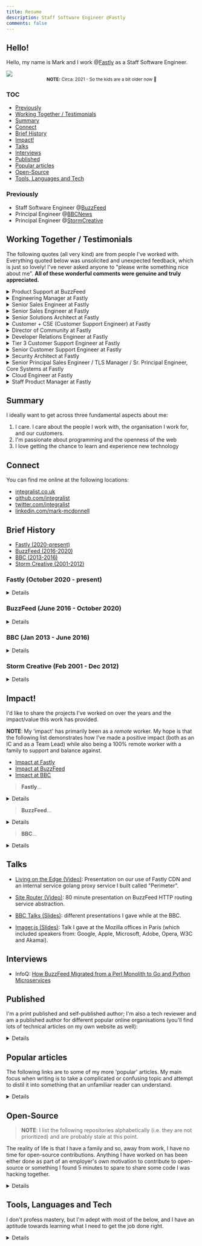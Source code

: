 ```yaml
---
title: Resume
description: Staff Software Engineer @Fastly
comments: false
---
```


## Hello!

Hello, my name is Mark and I work @[Fastly](https://www.fastly.com/) as a Staff Software Engineer.

<img src="../images/profile-2022.jpg" class="profile">
<center><small><b>NOTE:</b> Circa: 2021 - So the kids are a bit older now 🙂</small></center>

### TOC

- [Previously](#previously)
- [Working Together / Testimonials](#working-together--testimonials)
- [Summary](#summary)
- [Connect](#connect)
- [Brief History](#brief-history)
- [Impact!](#impact)
- [Talks](#talks)
- [Interviews](#interviews)
- [Published](#published)
- [Popular articles](#popular-articles)
- [Open-Source](#open-source)
- [Tools, Languages and Tech](#tools-languages-and-tech)

### Previously

- Staff Software Engineer @[BuzzFeed](http://www.buzzfeed.com/)
- Principal Engineer @[BBCNews](http://www.bbcnews.co.uk/news)
- Principal Engineer @[StormCreative](http://www.stormcreative.co.uk/)


## Working Together / Testimonials

The following quotes (all very kind) are from people I've worked with. Everything quoted below was unsolicited and unexpected feedback, which is just so lovely! I've never asked anyone to "please write something nice about me". **All of these wonderful comments were genuine and truly appreciated.**

<details>
 <summary>Product Support at BuzzFeed</summary>

  > "As smart as developers are, they are not always good at explaining things in a way that makes human sense. not you. you are an exception. you are A+"  
  >
  > -- Product Support at BuzzFeed.
  
  I ❤️ this feedback. It came from someone I was mentoring. She was interested in getting a better understanding of how to design and architect software systems, and also how to know what types of questions she should ask when investigating technical incidents.
  
  Her feedback also hints at something bigger which I strive for: to help others to do their best work and to push/promote the good work other engineers do (including those from either a diverse background or minority).
</details>

<details>
 <summary>Engineering Manager at Fastly</summary>

  > "Hi Mark, your name keeps coming up (in a good way 😉) and I wanted to put a face to a name. Folks on the team like working with you. You're responsive and provide good and timely feedback."
  >
  > -- Engineering Manager at Fastly.
  
  I always aim to build meaningful relationships with the people I work with across an organisation. In doing so I hope to ensure that we are able to work as a cohesive unit, and provide great value to our users. But ultimately I like to be helpful (it makes me feel good), so this was a nice bit of unexpected feedback ❤️
</details>

<details>
 <summary>Senior Sales Engineer at Fastly</summary>

  > "Thanks, I'm amazed that you always deliver top notch answers."
  >
  > -- Senior Sales Engineer at Fastly.
  
  Funnily enough I actually _didn't_ have the answer they needed. I wanted to redirect this person to where I thought would be the best place for them to get a solution (so it included as much historical context, and as many signposts, as I could provide). 

A kind smile, a compassionate ear, and a bit of effort goes a long way in life.
</details>

<details>
 <summary>Senior Sales Engineer at Fastly</summary>

  > "Hey Man… you are a true powerhouse in fixing issues and handling customers… i’m truly impressed by you! Thanks and keep it up!"
  >
  > -- Senior Sales Engineer at Fastly.
  
  I work hard to ensure customers get the support they need. This feedback was the result of another example of my work ethic.
</details>

<details>
 <summary>Senior Solutions Architect at Fastly</summary>

  > Hey Mark, thanks again for releasing the 4.0.0 version, last week! The customer already provided positive feedback. It's a pleasure to work in such a smooth way! 🙇
  >
  > -- Senior Solutions Architect at Fastly.
  
  In this case my colleague was unfamiliar with writing Go and he was trying to contribute to a couple of different code bases that I was the core maintainer of, and for which I was helping guide him through and supporting/educating him on the various technical aspects of. It was a small change but one I really appreciated him taking the time to dig in and help implement.
</details>

<details>
 <summary>Customer + CSE (Customer Support Engineer) at Fastly</summary>

  > Thank you for your output and all the information you've provided. We really appreciate it. We have applied your latest release on all our production environments and it's looking great and there are no unexpected diffs in our Terraform plans anymore. Again, thank you for your time and your help to understand and resolve this issue as your insights were really helpful.
  >
  > -- Customer
  >
  > Hey Mark, just wanted to say thanks a lot for helping out with the Terraform issue, really appreciated! 🙂
  >
  > -- CSE (Customer Support Engineer) at Fastly
  
  We had a strange bug materialize in the Fastly Terraform provider that was causing some issues for customers. I investigated on behalf of CSE as I'm the core SME (Subject Matter Expert) for Terraform and I not only resolved the specific issue but managed to identify a couple of other unnoticed bugs elsewhere in the system which I worked cross-team to help get resolved.
  
  It was important to me that this customer (like all our customers) got their issues resolved as quickly as possible, with frequent updates to keep them in the loop and extra detailed explanations so they were better informed. It was a tough set of bugs to identify but I was pleased for the customer when they confirmed their services were all good again.
</details>

<details>
 <summary>Director of Community at Fastly</summary>

  > I want to call out this great thread in the fastly dev forum and give a huge bravo to @integralist for being there, being responsive, and guiding the customer to the solution. Overall the thread is `:chefkiss:` because... 
  >
  > * It makes for a great image optimization use case/support-driven tutorial.
  > * Is a display of how engaged our dev rel team is with the Community.
  > * Is a display of how smart and kind our users are.
  > * Uses the Fastly platform tools (like https://fiddle.fastly.dev/) to show our work!
  >
  > -- Director of Community at Fastly
  
  This was a really nice (and unexpected) compliment. I like to go the extra mile to ensure customers feel seen/heard and that they're supported (even if it means I can't give them an immediate answer and need to refer to another team's expertise first).
</details>

<details>
 <summary>Developer Relations Engineer at Fastly</summary>

  > I just wanted to say that the care and attention you're putting into this work is making me enjoy my work, and I appreciate you. 
  >
  > -- Developer Relations Engineer at Fastly
  
  I was touched by this feedback as I had been battling a particularly difficult project and this came at a time where I was emotionally and mentally exhausted. Just the pickup I needed 💖
</details>

<details>
 <summary>Tier 3 Customer Support Engineer at Fastly</summary>

  > I want to thank @integralist for always answering any questions I (or others) have with so much detail and attention. Your answers usually long and full of thought and for that I am extremely grateful!
  >
  > -- Tier 3 Customer Support Engineer at Fastly
  
  This was posted in a Fastly #gratitude Slack channel and got lots of nice emoji reactions to go with it 💖
</details>

<details>
 <summary>Senior Customer Support Engineer at Fastly</summary>

  > Thank you so much Mark for going above and beyond. I appreciate the details you provided.
  >
  > <...later the next day...>
  >
  > Wow, this is amazing work Mark! Thank you so much for this thorough analysis.
  >
  > -- Senior Customer Support Engineer at Fastly
  
  A customer had reported an issue that we initially were not able to replicate. But after some thorough debugging (through _multiple_ internal systems) I was able to identify, explain, and document the source of the problem, then provide a resolution for the customer.
</details>

<details>
 <summary>Security Architect at Fastly</summary>

  > Man, it’s nice working with you
  >
  > -- Security Architect at Fastly
  
  This certainly came out of nowhere 🙂. He needed a bunch of information related to some security work I was doing (I was [implementing SSO Single Sign-On using an OAuth PKCE flow for Fastly's CLI tool](https://github.com/fastly/cli/pull/1010)) so I gave it to him whilst also pointing out some oddities about the platform that I felt should be addressed.
</details>

<details>
 <summary>Senior Principal Sales Engineer / TLS Manager / Sr. Principal Engineer, Core Systems at Fastly</summary>

  > I wanted to share feedback from `<NAME>` of `<LARGE_CUSTOMER_IM_NOT_ALLOWED_TO_NAME>` to give you positive feedback on our Terraform provider vs `<COMPETITOR>`'s: 
  > 
  > "team were quite shocked at the difference between `<COMPETITOR>`'s Terraform approach and Fastly....Fastly was a lot simpler, and just as powerful. Express my gratitude to the team for making the Terraform provider so awesome!"
  >
  > -- Senior Principal Sales Engineer at Fastly.
  > 
  > It’s all @Integralist 😅
  > 
  > -- TLS Manager at Fastly
  > 
  > THIS 🔼
  > 
  > -- Sr. Principal Engineer, Core Systems
  >
  > Piling on here with `<ANOTHER_LARGE_CUSTOMER>` giving kudos to the TF provider. 🙂
  >
  > -- Cloud Engineering Manager
  
  I'm very grateful for this feedback, both from the customer and from my colleagues as I had been working really hard on improving the Terraform provider and up until that point hadn't felt that any one had noticed or cared, and so this helped boost my confidence in what I had been doing. 💛
</details>

<details>
 <summary>Cloud Engineer at Fastly</summary>

  > This level of investigation deserves a medal @integralist. Thank you so much for your time and deduction!
  >
  > -- Cloud Engineer at Fastly.
  
  A question was raised, which wasn't relevant to the channel it was brought up in but I didn't want this person to go away without the appropriate support. So as well as redirecting them to the correct channel and explaining why I was redirecting them, I then proceeded to explain the steps/processes I follow when trying to figure out the thing they were asking about. This led to a long thread of details and links to code and documentation. As much as I could provide as a helpful send off.
</details>

<details>
 <summary>Staff Product Manager at Fastly</summary>

  > Your code review is itself a work of art! Is there a hall of fame for code reviews.
  >
  > -- Staff Product Manager at Fastly.
  
  I take a lot of care in my PR reviews 😊.
</details>

## Summary

I ideally want to get across three fundamental aspects about me:

1. I care. I care about the people I work with, the organisation I work for, and our customers.
2. I'm passionate about programming and the openness of the web
3. I love getting the chance to learn and experience new technology

## Connect

You can find me online at the following locations:

- [integralist.co.uk](http://www.integralist.co.uk/)
- [github.com/integralist](https://github.com/integralist)
- [twitter.com/integralist](http://www.twitter.com/integralist)
- [linkedin.com/mark-mcdonnell](https://www.linkedin.com/in/mark-mcdonnell-08800565)

## Brief History

- [Fastly (2020-present)](#fastly-october-2020---present)
- [BuzzFeed (2016-2020)](#buzzfeed-june-2016---october-2020)
- [BBC (2013-2016)](#bbc-jan-2013---june-2016)
- [Storm Creative (2001-2012)](#storm-creative-feb-2001---dec-2012)

### Fastly (October 2020 - present)

<details>
 <summary>Details</summary>
 I was a former customer of Fastly, and had become well known for publishing probably the longest known article on the subject of Varnish, VCL and Fastly's implementation.

 I joined Fastly to work within its new (at the time) Developer Relations team helping to manage, support and be the core developer for their suite of API clients (inc. orchestration tools such as Terraform and Fastly's own [Terraform provider](https://github.com/fastly/terraform-provider-fastly), and the [Fastly CLI](https://github.com/fastly/cli)).

 While working within the Developer Relations team I had the opportunity to work on critical Rust projects such as https://fiddle.fastly.dev and to work cross-team to develop a new authentication model for customer services.

 In 2023 it became apparent that the tools I was responsible for maintaining were becoming even more important for our customers and so I was able to move from DevRel into my own dedicated team (Customer Developer Tools) to continue to support them without having to also support the various DevRel related projects and services.
</details>


### BuzzFeed (June 2016 - October 2020)

<details>
 <summary>Details</summary>
  I joined as a Senior Software Engineer as part of a new 'core' UK dev team. We were responsible for decommissioning a 10yr+ legacy Perl monolithic application stack over to individual Python and Go services.
  
  I was working primarily within BuzzFeed's OO-INFRA group, which sits somewhere in-between traditional infrastructure/operation teams and engineering teams building user facing products. Our motivations were to make the lives of our fellow engineers easier by building tools, services and abstractions that enabled them to work more quickly and efficiently.
  
  January 2018 BuzzFeed promoted me to Staff Software Engineer, after helping to design/architect, develop and maintain some of BuzzFeed's key infrastructure and software (CDN, caching strategies, routing behaviours, and security/authentication related concerns).
  
  January 2019 I moved over to the Core Infrastructure team (which consists of separate sub teams). I was part of the 'Infra Edge' team, and we were responsible for strengthening and securing our edge infrastructure and applications. The 'edge' is the surface area of our infrastructure that is in direct contact with the public internet. It includes DNS and the various services that accept ingress traffic from the Big Bad Internet. It is essential to our business that our Edge be a resilient and security-focused layer of our infrastructure.
  
  Each year I participated in different working groups and mentoring programs, and became part of the 'on-call' rota, and handled interactions with the Hackerone program.
  
  > **NOTE**: I'm a remote worker and my team resides primarily in New York, so good communication, focus and work ethic was essential.
</details>

### BBC (Jan 2013 - June 2016)

<details>
 <summary>Details</summary>

  I joined [BBC News](http://www.bbc.co.uk/news) as a client-side/mobile specialist within their Core News team. Within the year I had moved into a senior engineering role. The (then) Technical Lead for the BBC News Frameworks team requested I join them in order to help the organisation transition from its current platform over to one built upon the AWS platform.
  
  I started in the Frameworks team building and designing back-end architecture for different microservices hosted upon the AWS platform, and we developed these services primarily using JRuby. In October 2014, I was offered the role of Technical Lead.
  
  Near the end of 2015 I decided to change roles to Principal Software Engineer, as my previous role involved more meetings and handling line manager duties, whereas I wanted to focus my time more on helping my team solve technical problems.
</details>

### Storm Creative (Feb 2001 - Dec 2012)

<details>
 <summary>Details</summary>

  I started working at the agency [Storm Creative](http://www.stormcreative.co.uk/) straight out of college. I was always focused on learning and improving my skill set - both technical and communication skills - the latter helped me communicate better with both clients and other stakeholders/colleagues.
  
  I progressed upwards through the organisation, moving from initially being a client-side web developer (this included doing animations utilising ActionScript 3.0) to becoming a server-side developer (ASP.NET, PHP and Ruby), then onto becoming a Technical Lead across all projects and finally becoming the Digital Media Manager responsible for my own team of four engineers and overseeing all aspects of our projects.
</details>

## Impact!

I'd like to share the projects I've worked on over the years and the impact/value this work has provided.

**NOTE**: My 'impact' has primarily been as a _remote_ worker. My hope is that the following list demonstrates how I've made a positive impact (both as an IC and as a Team Lead) while also being a 100% remote worker with a family to support and balance against.

- [Impact at Fastly](#impact-fastly)
- [Impact at BuzzFeed](#impact-buzzfeed)
- [Impact at BBC](#impact-bbc)

<div id="impact-fastly"></div>

> **Fastly**...

<details>
 <summary>Details</summary>

  ### 2024

  - **What**: I created a public tool for validating Fastly's Compute cache semantics ([code](https://gist.github.com/Integralist/87118a8f79d47aaf640c21149bf9d687)).  
    **Why**: Customers were having trouble understanding how HTTP cache semantics worked with the Fastly Compute platform (which at the time of writing doesn't have a HTTP cache API like Fastly's VCL product offering).  
    **Impact**: Customers are able to validate and understand how caching works with Compute. They can define a set of HTTP calls and see how they are cached, and can assert against the cacheability of the calls.  

  - **What**: I implemented a complete CI/CD pipeline using GitHub Actions, along with dynamic service creation for multiple environments using Terraform Cloud.  
    **Why**: We wanted to move towards Iac (Infrastructure as Code) and automated releases.  
    **Impact**: We're able to easily spin up environment specific instances of our service(s) and all the benefits of [Continuous Deployment](https://en.wikipedia.org/wiki/Continuous_deployment).  

  - **What**: I moved into a new team working exclusively on [Domainr](https://domainr.com/).  
    **Why**: It was felt my skill set would be ideal to help not only take over the project as the lead developer but to begin the planning, architecture and development on new features and products based around Domainr and its subject area.  
    **Impact**: Too early to say. But one month in and I'm very excited about the future.  

  - **What**: Implemented a solution to enable public repo forks to have access to GitHub Actions secrets.  
    **Why**: Fork PRs do not have access to GitHub Action secrets which makes validating the correctness of community contributed code much harder.  
    **Impact**: An authorised user (i.e. a contributor with WRITE access to the repo) can now comment `/ok-to-test sha=<SHA>` and this will trigger the CI to run with the correct secret(s) access.  

  - **What**: Built an interactive CLI prompt to generate OpenAPI schemas.  
    **Why**: Two reasons: the first was that developers were unfamiliar with OpenAPI and unsure how to write the schemas (the learning curve wasn't steep but substantial for busy devs), and second: we use our schemas for auto-generating API clients and so it was easy for developers to design schemas that would break the code-generation process or produce invalid client code.  
    **Impact**: Consistency in our OpenAPI schema design, which helped to improve the generated client code interface (so a much better developer experience) as well as reduced errors in the API clients overall.  

  ### 2023

  - **What**: Implemented production ready Single-Sign On (SSO) implementation in [Fastly CLI](https://github.com/fastly/cli) using [PKCE](https://pragmaticwebsecurity.com/articles/oauthoidc/from-implicit-to-pkce.html) (Proof Key for Code Exchange) OAuth flow (this was a follow-up to an earlier POC which was completely rewritten along with a project wide refactor to better support the integration).  
    **Why**: Part of a larger initiative to upgrade our authentication and authorization model, so that we can offer more features to customers.  
    **Impact**: Customers will get more flexible and advanced sign-in features.  

  - **What**: Implemented Wasm binary metadata annotations (i.e. data collection).  
    **Why**: Fastly and their customers have a mutual goal of attaining better visibility into what services have been deployed in production.     
    **Impact**: Customers gain insights to dimensionality such as by industry vertical and by scale (e.g. what Rust packages are Compute customers in the commerce industry with over 10k requests/sec using?). They also benefit from improved security vulnerability detection (e.g. Fastly is able to recommend package version upgrades).  
  
  - **What**: Asked to lead the internal 'API Versioning' Working Guild.  
    **Why**: Lack of direction meant we weren't making as much progress as the organisation would like.   
    **Impact**: I researched, documented and presented a slide deck that architected a complete (green field) solution for an automated API versioning system that used satellite systems to run a scheduled release cycle with a pull model to acquire individual API application metadata, which inturn would publish a new external consumer API interface version at the appropriate time (yeah, that was a mouthful I know 😄).  
  
  - **What**: Moved into a new "Customer Developer Tools" team, responsible for managing, developing and maintaining/supporting the various tools Fastly customers use to interact with our platform.  
    **Why**: My responsibilities were growing beyond the boundaries of the Developer Relations team.  
    **Impact**: I was able to focus more of my time and energy on supporting these critical customer developer tools.  
  
  - **What**: Invited to join internal API Working Guild.  
    **Why**: I'm the core maintainer for Fastly's Terraform provider(s), CLI and multiple API clients, so my insight and expertise in those areas were important for ensuring the quality of our new API design.   
    **Impact**: I've been able to help guide the design of the API to account for specialised consumer cases that otherwise would have been neglected.  
  
  - **What**: Rewrote Fastly's (very complex) Terraform provider from scratch (https://github.com/Integralist/terraform-provider-fastly-framework).  
    **Why**: New HashiCorp framework was incompatible with their previous SDK and so it was important we started migrating before HashiCorp published a deprecation notice.  
    **Impact**: Customers will benefit from a more modern provider implementation and a whole bunch of long standing bugs resolved.  
  
  ### 2022
  
  - **What**: Implemented a proof-of-concept [PKCE](https://pragmaticwebsecurity.com/articles/oauthoidc/from-implicit-to-pkce.html) (Proof Key for Code Exchange) OAuth flow for the [Fastly CLI](https://github.com/fastly/cli) ([example gist](https://gist.github.com/Integralist/76f8be7cd5bb6e75587d58146daf0ab5)).  
    **Why**: Part of a larger initiative to upgrade our authentication and authorization model, so that we can offer more features to customers.  
    **Impact**: Customers will get more flexible and advanced sign-in features.  
  
  - **What**: Implemented a new code-generated Go API client with the help of [openapi-generator.tech](https://openapi-generator.tech).  
    **Why**: Part of a larger initiative to use the OpenAPI specification to code-generate language API clients.  
    **Impact**: We have a lot of customers interested in Go who are now able to interact with our platform.  
  
  - **What**: I was the SME (Subject Matter Expert) on a cross-team collaboration for supporting custom headers in healthchecks for Terraform.  
    **Why**: An important customer required this feature as part of a large-scale event.  
    **Impact**: We completed the project ahead of schedule and the event was a success.  
  
  - **What**: Implemented a solution to reduce API calls in the Fastly Terraform provider ([PR](https://github.com/fastly/terraform-provider-fastly/pull/593)).  
    **Why**: The provider was making unnecessary API calls that was causing network and performance problems, and was affecting our platform reliability.  
    **Impact**: I reduced the time for a 'plan' (and the time it takes to run the integration tests) by ~70%! This improves the quality of life for our customers, while also helping to protect the Fastly API, and benefits the developers working on the provider.  
  
  - **What**: Implemented a new code-generated Rust API client with the help of [openapi-generator.tech](https://openapi-generator.tech).  
    **Why**: Part of a larger initiative to use the OpenAPI specification to code-generate language API clients.  
    **Impact**: We have a lot of customers interested in Rust who are now able to interact with our platform.  
  
  - **What**: Implemented retry behaviour for critical section of [customer facing platform software](https://fiddle.fastlydemo.net).  
    **Why**: A hard to reproduce, and intermittent, network failure was causing services to restart at the infrastructure layer, which was a slow and costly process.  
    **Impact**: Developers wouldn't waste cycles having to manually re-start flaky/failing CI jobs, and a large reduction in service remediation latency.  
  
  - **What**: Designed a [PKCE](https://pragmaticwebsecurity.com/articles/oauthoidc/from-implicit-to-pkce.html) (Proof Key for Code Exchange) OAuth flow for existing authentication systems.  
    **Why**: We wanted all our public clients to be able to support OAuth.  
    **Impact**: We increase the security and flexibility of our authentication systems.  
  
  - **What**: Designed and developed a CLI based strategy (in [go](https://go.dev/)) for integrating an OAuth user flow. This included co-authoring the relevant Rust work (in a separate internal auth service) to support different Fastly clients (i.e. a client might be one of Fastly's existing web properties like [developer.fastly.com](https://developer.fastly.com) or the [Fastly CLI](https://github.com/fastly/cli)).  
    **Why**: Users of the Fastly CLI could not configure more than one token. This would mean the token typically, for convenience, would be a long-lived token (e.g. no expiry). This was a tedious flow for users as they needed to manually interact with different areas of the Fastly UI before then having to go back to the CLI to apply a token.  
    **Impact**: Users have a slick and easy authentication flow that is more secure and provides better best practices (i.e. using short-lived tokens that regenerate frequently).  
  
  - **What**: Developed features and bug fixes for, as well as managed and coordinated, [a major v1.0.0 release of the Fastly Terraform provider](https://github.com/fastly/terraform-provider-fastly/releases/tag/v1.0.0).  
    **Why**: The provider had been at 0.x for the past couple years and more generally was not in a great state.  
    **Impact**: A greatly simplified user experience (UX) via a more consistent interface, the fixing of multitude bugs, and resolving a potential issue that otherwise could trigger data loss, resulted in a much improved product for Fastly customers.  
  
  > "This is a HUGE milestone for the provider, it's come a long way since we adopted it and we've always been building up to being able to cut this v1 release.
  >
  > Congrats to @integralist for his hard work, dedication, and commitment to navigate us through this project."
  >
  > -- **Principal Engineer @Fastly**
  
  ### 2021
  
  - **What**: Migrated from Travis CI to GitHub Actions, which included general refactoring of scripts, implementing reusable jobs and figuring out how to efficiently persist data between jobs (I also added lots of internal documentation).  
    **Why**: To reduce complexity in our CI/CD pipelines.  
    **Impact**: Our CI is much easier to understand, maintain and contribute to for internal staff (I also [wrote about GitHub Actions](/posts/github-actions/) as a side-effect).  
  
  - **What**: Published a [best practices guide](https://developer.fastly.com/learning/integrations/orchestration/terraform/) for writing Terraform using the Fastly Terraform provider.  
    **Why**: We noticed an increase in customer support queries related to Terraform and it being a complex topic to understand.  
    **Impact**: Customers reported an appreciation for the official guidance as it helped to elucidate an otherwise confusing combination of tools and concepts.  
  
  - **What**: Acted as an ambassador for Fastly support on Stack Overflow ([Fastly Stack Overflow profile](https://stackoverflow.com/users/14849316/integralist)).  
    **Why**: To help the community of Fastly users.  
    **Impact**: We unblocked customers and enabled them to become productive, as well as generally feeling supported.  
  
  - **What**: I designed, wrote and coordinated the release of a Terraform training module that also focuses on integration with Fastly.  
    **Why**: We had noticed an ever growing increase in interest with Terraform.  
    **Impact**: Our customers can feel confident and supported when thinking of managing their services using Terraform.  
  
  - **What**: Wrote a custom golang program to parse a bunch of OpenAPI schemas and to auto-generate a golang based API client.  
    **Why**: To identify potential problems with our OpenAPI schemas and whether we can offer custom generated API clients to our customers.  
    **Impact**: We have a viable solution that will ensure our API endpoints and API clients stay in-sync with minimal effort/cost.  
  
  - **What**: Defined a new retro process.  
    **Why**: There was none defined.  
    **Impact**: We now have effective and valuable retros 🎉.  
  
  ### 2020
  
  - **What**: Reaching out to our customers (and _potential_ customers).  
    **Why**: To help answer complex questions related to the fastly platform.  
    **Impact**: The fastly organisation is more approachable and better understood from a technical perspective.  
  
  - **What**: Coordinated wide net of user feedback (both internally and externally).  
    **Why**: To help drive decisions around which API client libraries we should maintain (or which new languages to support).  
    **Impact**: We have a clearer understanding of where we should focus our resources.  
</details>

<p></p>
<div id="impact-buzzfeed"></div>

> **BuzzFeed**...

<details>
 <summary>Details</summary>

  ### 2020

  - **What**: worked across different teams promoting certain patterns to help reduce our logs (e.g. sampling 2xx's & single-log context middleware for http servers).  
    **Why**: we had started to exceed our cost agreements with our metric/log aggregation provider.  
    **Impact**: managed to reach our log production goal, while having the opportunity to work and share ideas with lots of different teams across the org.  
  
  - **What**: I was the sole engineer designing, communicating (via RFC process) and building a global rate limiting feature ([read my post about it](/posts/rate-limiting-at-the-cdn-edge/)) that integrated at different layers of our infrastructure (CDN, Routing + a new 'rate control' service).  
    **Why**: teams across the organization were struggling to handle rate limiting within their services and Core Infrastructure (the team I work in) found through user feedback that this would be a valuable task to take on.  
    **Impact**: I was able to release [a feature](/posts/rate-limiting-at-the-cdn-edge/) that provided our organization with DoS level protection at 'the edge' (e.g. reduced load on our internal infrastructure) while decoupling rate limiting logic from our critical path, along with granular client identification context to be more useful than a simple IP deny list.  
  
  - **What**: spent three weeks tackling problem of metric production across ~600 microservices.  
    **Why**: we had run over our allotted threshold
    **Impact**: we saved the company ~$40k! We also educated ourselves greatly on how our provider determines 'custom metrics' and how to better use distribution metrics over standard histograms.  
  
  - **What**: wrote Python script that parsed any metrics produced by our ~600 microservices and cross-referenced them against our ~1000 dashboards and ~1000 monitors to identify which metrics were actually used.  
    **Why**: in the face of the Covid-19 pandemic we needed to reduce our metric costs.  
    **Impact**: teams were able to run the script to efficiently identify unused metrics, and it provided direct links to the relevant monitors and dashboards (and even the specific graphs within those dashboards).  
  
  - **What**: Implemented 'graceful shutdown' within shared libraries for HTTP servers written in Go/Python.  
    **Why**: EC2 updates (for servers we manage under ECS) were causing containerized services to fail.  
    **Impact**: The use of graceful shutdowns meant in-flight requests had time to complete once receiving a SIGTERM to the service by EC2.  
  
  ### 2019
  
  - **What**: Created an RFC for an updated Disaster Recovery plan.  
    **Why**: Our 'Plan Z' (static rendering) approach wasn't clear to some teams/influencers.  
    **Impact**: Summarized our current disaster recovery approach (i.e. in most cases relying on serve-stale) and highlighted the ways we were building confidence in our Plan Z approach by smoke testing the behaviours on a regular basis. As well as documenting possible active:active CDN approaches where an alternative provider supports a programmatic edge comparable to Fastly.  
  
  - **What**: Refactored and rewrote our static rendering 'disaster recovery' edge logic/process.  
    **Why**: Modifications to our VCL for serving custom error pages from the edge had broken legacy DR logic that would attempt to pull error pages from AWS S3.  
    **Impact**: Improved maintainability, understanding, effectiveness, resilience.  
  
  - **What**: Consolidated different debug headers and query parameters.  
    **Why**: As the list of services along a request path increased (we introduced different proxies) the number of debug entry points increased.  
    **Impact**: Reduced ~4 different debug entry points to 1, allowing engineers to more efficiently access the information they needed.  
  
  - **What**: Implemented new endpoint that directs traffic to a custom instance of [httpbin](https://httpbin.org/).  
    **Why**: To enable engineers to test specific scenarios and behaviours of different aspects of our system.  
    **Impact**: Teams are able to debug how different proxies will affect the request flow, and can now test different areas of our CDN logic (such as verifying if we're serving stale when expected).  
  
  - **What**: Defined service contracts ([example](https://gist.github.com/524be67b0b33e8087dd67a5a6af9b3c5)).  
    **Why**: Complex services (such as in technical areas teams were unfamiliar with) could behave like black boxes.  
    **Impact**: Provided service consumers with a clear definition of expectations, enabling teams to better understand what a service would do for them.  
  
  - **What**: Wrote [a guide to HTTP caching](/posts/http-caching/).  
    **Why**: As engineers we have a responsibility to understand the platform we write software for.  
    **Impact**: Shared understanding of how to properly use HTTP caching directives.  
  
  - **What**: Extended OpsBot Slackbot application with `/oncall` command and generate reports that are dynamically added to incident document in Google Drive.  
    **Why**: Seemed like a useful feature to add as part of HackWeek.  
    **Impact**: People 'on-call' can now track what they work on and generate a report which becomes a permanent record.  
  
  - **What**: Built (go based) CDN smoke test verification service.  
    **Why**: Migration of behaviours from CDN to new Perimeter service was proving complicated.  
    **Impact**: Able to verify existing behaviours, and deploy more confidently when the smoke tests continue to pass.  
  
  - **What**: Documented specific definitions for [SLI, SLO, SLA](https://gist.github.com/b9aa8e225ade0f78fcb57e1852627785).  
    **Why**: To help people understand what these terms mean and why they are useful.  
    **Impact**: Engaged more teams in defining SLA's for their services along with their own internal SLI/SLO's.  
  
  - **What**: Planned and designed project to migrate VCL logic from CDN layer to a new 'perimeter' service.  
    **Why**: Reduce the amount of custom routing and behavioural logic within our CDN (which is a 'black box' for most engineers).  
    **Impact**: Enabled BuzzFeed's ability to failover to a different CDN provider, thus avoiding vendor lock-in and improving our CDN resilience.  
  
  - **What**: Implemented CLI command for authenticated purging of URLs in Python.  
    **Why**: To enable BuzzFeed staff (inc. tech support) to purge a given URL.  
    **Impact**: Reduced the number of 'blessed' users given direct access to our CDN control panel, thus reducing the scope of potential user mistakes for a critical piece of our infrastructure.  
  
  - **What**: Locked down purging of individual CDN URLs to authentication by API key.  
    **Why**: Avoid bad actors engineering a distributed attack of our cache nodes.  
    **Impact**: Increased platform resilience to cache dropping exploits.  
  
  - **What**: Moved to 'Core Infra' (specifically the Infra Edge) team.  
    **Why**: To increase the security and resilience of our Edge.  
    **Impact**: Excitement from everyone in Core Infra to have me onboard. Seems my reputation preceded me ❤️
  
  ### 2018
  
  - **What**: I replaced BuzzFeed's use of NGINX+ (an expensive commercial product used as part of a critical piece of BuzzFeed's infrastructure) with the open-source version.  
    **Why**: This was a [hack week project](../../pdfs/hackweek_2018_nginx.pdf). It took one day to develop the changes, one day to test and verify behaviours in a staging environment, followed by a quick rollout to production.  
    **Impact**: This saved the organization $60,000 a year in licensing fees.  
  
  - **What**: Designed and co-implemented new authentication system built in Python on top of AWS Cognito.  
    **Why**: We needed to decommission a legacy authentication system coupled to a 10yr+ monolithic Perl application.  
    **Impact**: Enabled more services to offer authentication, thus allowing more community driven features across our products.  
  
  - **What**: Built a Python package that wraps scrypt.  
    **Why**: Provide a consistent interface when requiring a hashing function.  
    **Impact**: Engineers unfamiliar with security protocols (e.g. hashing mechanisms or the difference between that and encryption) could use hashing without having to understand the implementation.  
  
  - **What**: Helped promote the benefits of Kim Scott's 'Radical Candor', Marshall Rosenberg's 'Nonviolent Communication' and Fred Kofman's 'Authentic Communication' to different teams across BuzzFeed.  
    **Why**: Effective, clear and compassionate communication benefits everyone.  
    **Impact**: Teams were becoming more productive with the increased confidence to give the most appropriate and direct feedback necessary to catch both interpersonal issues and address team concerns.  
  
  - **What**: Introduced Wednesday lunch videos/presentations.  
    **Why**: To motivate and inspire our development teams.  
    **Impact**: People had fun listening to interesting topics (not all tech related), and having a source of conversation and discussion beyond the lunch hour and in some cases helped to inspire changes that fed back into the company.  
  
  - **What**: Designed and implemented a Python Tornado web handler decorator responsible for acquiring/caching/revalidating an asymmetrical public key.  
    **Why**: To protect services from unauthenticated access (the public key used to sign JWTs provided by an authentication proxy we had built in Go).  
    **Impact**: Helped engineers to integrate with our custom built authentication service and provide a consistent experience across the platform.  
  
  - **What**: Co-designed and co-implemented a Go based reverse proxy acting as an authentication layer infront of BuzzFeed services.  
    **Why**: Part of a plan to decommission our legacy authentication system.  
    **Impact**: The use of JWTs helped to develop a stateless system for providing authenticated access to services, thus making the system easier to reason about, and enabled teams to decouple themselves from our legacy Perl stack.  
  
  ### 2017
  
  - **What**: Implemented README validator in Python.  
    **Why**: As part of BuzzFeed's "Better Docs" initiative (of which I was a core member of its Working Group).  
    **Impact**: This helped BuzzFeed to track the success of its new "Doc Day" event, which supports staff across the org in reviewing and improving software documentation.  
  
  - **What**: Led the effort to document, improve, and educate others on the state of BuzzFeed's monitoring.  
    **Why**: Our monitoring system was noisy, which made going on-call a much more stressful proposition.  
    **Impact**: I also wrote a [community blog post](/posts/monitoring-best-practices/) sharing and explaining a lot of what we did, along with sharing [a template Runbook](https://docs.google.com/document/d/1eaT9KMam5zq7lT-5OVz9T91RJQUx-qx2q6WnKSvxC_U/edit?usp=sharing) for operational safety.  
  
  - **What**: Core member of the BuzzFeed “Better-Docs” Working Group.  
    **Why**: We aim to improve documentation and its discoverability for BuzzFeed Tech.  
    **Impact**: We standardized the doc formats, the creation and maintenance of doc tooling, and continued to educate ourselves and the BF Tech community about the importance of good documentation.  
  
  - **What**: Tech Lead for the Site Infra 'Resilience' team.  
    **Why**: Necessary to help improve the stablity and resilience of BuzzFeed's existing services while helping to educate development teams on the best practices.  
    **Impact**: We designed a disaster recovery strategy specific for BuzzFeed's needs (called 'Plan Z') which helped document failure scenarios and failovers for our service providers (alongside that primary task we helped improve the resilience for BuzzFeed services).  
  
  - **What**: Built an operations Slackbot in Go.  
    **Why**: I developed this as part of BuzzFeed's 'Hack Week'.  
    **Impact**: Enabled all BuzzFeed staff (whether technical or not) to spin up either a public or private incident channel in Slack, while allowing interested parties to be auto-invited based upon an emoji reaction implementation. The tool also allowed people to search for operational runbooks stored within our organizations Google Drive.  
  
  - **What**: Designed and implemented a round-robin, multi-cloud provider nginx solution for serving static assets.  
    **Why**: To help provide greater resilience when serving client-side static assets such as images or scripts.  
    **Impact**: The tooling we built around this implementation helped to make the process of deploying and serving static assets efficiently much easier.  
  
  - **What**: Technical Lead and architect for a dynamic video player service.  
    **Why**: To enable asynchronous editor workflows.  
    **Impact**: Enabled flexible video selection for end users, while helping to promote BuzzFeed's own brand of video content away from YouTube (which would otherwise require us to lose potential profit).  
  
  - **What**: Designed and implemented [a Go CLI tool for deploying Fastly VCL changes](https://github.com/integralist/go-fastly-cli).  
    **Why**: The existing process for deploying Fastly VCL was manual and time consuming, and prone to mistakes.  
    **Impact**: Helped unblock engineers who needed a more efficient way to rollout changes, while allowing them to diff and validate changes locally without having to sign-in to Fastly's otherwise confusing UI.  
  
  - **What**: Refactored existing HTTP Cache Client Python package.  
    **Why**: Original design was a facade around a multi-tiered cache abstraction over a Python HTTP client. This proved to be too limiting for engineers.  
    **Impact**: Utilized an Adapter pattern internally to provide a unified interface, thus making it easier to provide custom HTTP clients instead of locking the caller down to a single client type.  
  
  - **What**: Implemented GitHub hook mechanism for detecting API changes and generating updated documentation.  
    **Why**: Documentation would often go stale because engineers would make changes but not re-run the rendering tools to generate new docs.  
    **Impact**: Enabled engineers to make changes without having to think about generating new documentation or having to know how to use the tools for generating documentation.  
  
  - **What**: Refactored legacy VCL code and spent time building necessary abstractions.  
    **Why**: Original code was difficult to understand and meant a blessed set of engineers understood how it all worked.  
    **Impact**: Opened up the CDN to more engineers and helped to provide abstractions (such as for logging) to make working with VCL easier for those new to the language.  
  
  ### 2016
  
  - **What**: Migrated Fastly’s version of varnish/vcl 2.x to standard 4.1.  
    **Why**: Support switching to an alternative backup CDN.  
    **Impact**: Strengthened our relationship with Site Reliability, while also building confidence in a failover CDN.  
  
  - **What**: Designed and implemented generic GitHub Pull Request template file.  
    **Why**: Consistency and standardization of how to structure pull requests. We based the final format was on an [old blog post](/posts/github-pull-request-formatting/) I wrote (back before GitHub offered their template feature).  
    **Impact**: Clearer problem/solution descriptions that enabled engineers not familiar with the services to understand the changes proposed.  
  
  - **What**: Implemented a smoke test scheduler service in Python.  
    **Why**: Catch regressions with BuzzFeed's primary routing service.  
    **Impact**: Helped engineers to identify integration problems where routing changes would have adverse unexpected effects.  
  
  - **What**: Led development across a global team (primarily US based), and the rollout of a new critical routing service.  
    **Why**: The routing behaviours for BuzzFeed was accessible to a set of engineers who understood the CDN and VCL.  
    **Impact**: Enabled the entire engineering department to make routing changes based on complex sets of dynamic input and requirements via a simple config driven workflow.  
  
  - **What**: Porting of Perl services over to Python [BFF](http://samnewman.io/patterns/architectural/bff/) services.  
    **Why**: Decommission of 10yr+ monolithic Perl application.  
    **Impact**: Increased BuzzFeed's recruitment opportunities by expanding the amount of services written in Python (compared to hiring Perl developers), as well as improving the code quality of those services migrated.  
  
  - **What**: Proposed usage of specific Python linters and related tooling.  
    **Why**: Code consistency and easier debugging of code.  
    **Impact**: Improved code quality.  
</details>

<p></p>
<div id="impact-bbc"></div>

> **BBC**...

<details>
 <summary>Details</summary>

  ### 2016

  - **What**: Defined "[The Perfect Developer Qualities](https://gist.github.com/Integralist/3f8089345a1236b374a7a5b8a13591a1)".  
    **Why**: To inspire and motivate my colleagues.  
    **Impact**: Engineers from across the organization reached out to me to share their thoughts, feedback and general appreciation for the time and consideration (as well as the obvious past experience) that led to this ideal list of character traits.  
  
  - **What**: Released the open-source project [go-elasticache](https://github.com/Integralist/go-elasticache).  
    **Why**: Share useful tools that would benefit others.  
    **Impact**: Improved the developer experience when working with AWS's ElastiCache service.  
  
  - **What**: Led performance testing, analysis and resolution of scaling issues for the BBC's internal "Mozart" platform (written in Ruby).  
    **Why**: Network bottlenecks were causing issues during load testing.  
    **Impact**: Helped to identify specific service within the architecture that resulted in it being rewritten in Go and thus resolving the scaling performance issues.  
  
  - **What**: Implemented simple, yet performant, URL monitoring system in Bash called [Bash Watchtower](/posts/bash-watchtower/).  
    **Why**: Previous version was a complicated and over engineered Node application (a colleagues pet project, and no one in the organization used Node at the time). Being full of NPM packages made installing and running it a slow process.  
    **Impact**: Improved deployment speed, helped other engineers understand the code base by using a language they were more familiar with, and simplified the code.  
  
  - **What**: Created and led BBC News "Coding and Architecture" working group.  
    **Why**: We were responsible for teams following best practices.  
    **Impact**: Improved the quality of new services developed, and helped us to communicate with a wider range of the organization.  
  
  - **What**: Co-designed and co-implemented the BBC News "Mozart" platform.  
    **Why**: Simplify the ability to build up dynamic page composition.  
    **Impact**: Enabled teams to build up complex pages of individual components. It also helped path the way for the organization to move away from internal hosted system to the AWS platform, while enabling developers to use easier languages and tools.  
  
  ### 2015
  
  - **What**: Represented BBC at AWS' week long re:Invent technical conference in Las Vegas.  
    **Why**: To learn more about the new AWS services that could benefit the organization.  
    **Impact**: Networking with lots of different companies and helping to promote the work that the BBC does (specifically the engineering arm of the organization).  
  
  - **What**: Co-designed and co-implemented a Go based CLI tool called "Apollo".  
    **Why**: Abstract away certificate based authentication to internal APIs.  
    **Impact**: Enabled teams to deploy services to the AWS platform.  
  
  - **What**: Team Lead for BBC News Frameworks team.  
    **Why**: To help my team grow and to learn.  
    **Impact**: Helped to promote a large segment of my team into senior position roles.  
  
  - **What**: Won "Connecting the News" Hack Day event.  
    **Why**: Event for different news organizations to come together around a shared data source (provided by the BBC) and to see what interesting tools and services can enhance that data.  
    **Impact**: Networking with engineering teams across different news platforms helped to inform potential ideas for our own services. Showcased BBC News as a great place to work.  
  
  - **What**: Released BBC Newsbeat v2.  
    **Why**: First fully AWS product from BBC News.  
    **Impact**: Started the movement of services from using an internal hosting platform onto the AWS platform.  
  
  - **What**: Tech Lead for General Elections.  
    **Why**: The General Elections was a big event for BBC News.  
    **Impact**: Successful build, deploy and monitoring of election reporting platform.  
  
  - **What**: Rebuilt and migrated BBC's Market Data to AWS using the BBC's open-source Alephant framework, of which I was a co-author.  
    **Why**: Fix an old and un-maintained, yet critical, data service.  
    **Impact**: Modernized and improved this essential financial market service for its stakeholders and enabled further extension by other engineering teams.  
  
  ### 2014
  
  - **What**: Designed and implemented "Jello" which was an internal synchronization service between Trello and Jira.  
    **Why**: Teams preferred to use Trello, while the rest of the organization was using an old version of Jira.  
    **Impact**: Teams benefited from the speed and feature set of Trello without having to manually track tasks back into Jira for the rest of the organizations visibility.  
  
  - **What**: Won "Most innovative use of Technology" BBC News Award (Docker CI).  
    **Why**: Legacy Jenkins CI required a centralized operations team.  
    **Impact**: Enabled teams to build and deploy software using any language or platform supported by Docker.  
  
  - **What**: Won "Best Public Relations of the Year" BBC News Award (Pro Vim).  
    **Why**: I like writing and sharing information that helps people be more proficient with the tools they use.  
    **Impact**: Book was well received and opened the Vim editor to wider range of engineers.  
  
  - **What**: Co-designed and co-implemented cloud based distributed load testing tool.  
    **Why**: Existing solutions weren't able to scale with our platform.  
    **Impact**: Enabled engineers to load test their services at scale and identify performance bottlenecks.  
  
  - **What**: Organized public speaking event with [Sandi Metz](http://www.sandimetz.com/).  
    **Why**: To build an engineering network event for the London tech community.  
    **Impact**: London tech community got to see an otherwise often unseen internal look at BBC engineering talent and were able to discuss topics of interest.  
  
  ### 2013
  
  - **What**: Voted "Developer of the Year" at the BBC News awards.  
    **Why**: I had made sure to reach out and affect in a positive way every single aspect of the business and to make a real difference to the developer community within the BBC.  
    **Impact**: A genuine sense of pride that I was able to achieve what I set out to do: make a difference.  
  
  - **What**: Led development of the BBC News 'responsive navigation' redesign.  
    **Why**: Part of the new BBC UX rebranding.  
    **Impact**: Resulted in communication with product, design and engineering teams across the entire breadth of the BBC platform. Leading to a new responsive navigation that was able to accommodate all perspectives and requirements.  
  
  - **What**: Invited to [speak at Mozilla offices in Paris](https://speakerdeck.com/integralist/bbc-news-responsive-images).  
    **Why**: To discuss the BBC News responsive images technique to browser vendors such as Apple, Microsoft, Opera, Mozilla and Google.  
    **Impact**: I was able to establish myself as a person of interest to this organizations and an expert in the field when it came to client-side development.  
  
  - **What**: Implemented new BBC UX framework.  
    **Why**: The BBC brand was undergoing a organization wide redesign.  
    **Impact**: This was a long and deliberate implementation and rollout process that helps re-establish BBC News as a leader in the responsive mobile development space and helped showcase BBC News engineering talents.  
  
  - **What**: Implemented new BBC [responsive images solution](https://github.com/BBC-News/Imager.js/).  
    **Why**: Scalable and responsive images was not widely supported by browsers with native APIs, requiring the development of custom solutions.  
    **Impact**: [Public BBC News post](http://responsivenews.co.uk/post/58244240772/imagerjs) proposed our solution to the then difficult problem of how best to serve images in a scalable way to browsers and mobile devices.  
  
  - **What**: Introduced the use of [GruntJS](http://gruntjs.com/).  
    **Why**: Using Ruby and Rake although engineers were unfamiliar with the language and were afraid to make changes or to build new tasks.  
    **Impact**: Improved the ability of engineers to automate project tasks using JavaScript.  
  
  - **What**: Member of the [BBC's GEL Responsive Working Group](http://www.bbc.co.uk/gel/).  
    **Why**: To hear different engineering perspectives on how best to develop new UX designs.  
    **Impact**: Simplified specific aspects of GELs design.  
</details>

## Talks

- [Living on the Edge (Video)](https://www.youtube.com/watch?v=Qz-sck-WIUQ): Presentation on our use of Fastly CDN and an internal service golang proxy service I built called "Perimeter".

- [Site Router (Video)](https://www.youtube.com/watch?v=md4de3RyN-8): 80 minute presentation on BuzzFeed HTTP routing service abstraction.

- [BBC Talks (Slides)](https://slides.com/markmcdonnell/): different presentations I gave while at the BBC.

- [Imager.js (Slides)](https://speakerdeck.com/integralist/bbc-news-responsive-images): Talk I gave at the Mozilla offices in Paris (which included speakers from: Google, Apple, Microsoft, Adobe, Opera, W3C and Akamai).

## Interviews

- InfoQ: [How BuzzFeed Migrated from a Perl Monolith to Go and Python Microservices](https://www.infoq.com/articles/buzzfeed-microservices-migration)

## Published

I'm a print published and self-published author; I'm also a tech reviewer and am a published author for different popular online organisations (you'll find lots of technical articles on my own website as well):

<details>
 <summary>Details</summary>

  ### Apress
  
  - [Pro Vim](http://www.apress.com/9781484202517) (Nov 2014)
  - [Tmux Taster](http://www.apress.com/gb/book/9781484207765) (Nov 2014)
  - [Quick Clojure: Effective Functional Programming](http://www.apress.com/9781484229514) (August 2017)
  
  ### Packt
  
  - Tech Reviewer [Grunt Cookbook](https://www.packtpub.com/web-development/grunt-cookbook) (May 2014)
  - Tech Reviewer "Troubleshooting Docker" (May 2015)
  
  ### LeanPub
  
  - [Programming in Clojure](https://leanpub.com/programming-clojure/) (Jul 2015)
  - [Python for Programmers](https://leanpub.com/pythonforprogrammers) (Jun 2016)
  
  ### Fastly Blog
  
  **Author Overview**:  
  [https://www.fastly.com/blog/mark-mcdonnell](https://www.fastly.com/blog/mark-mcdonnell)
  
  - [How to configure your Fastly services with Terraform](https://www.fastly.com/blog/how-to-configure-your-fastly-services-with-terraform)
  - [Bootstrap a Compute@Edge project with Fastly Fiddle](https://www.fastly.com/blog/bootstrap-a-compute-edge-project-with-fastly-fiddle)
  - [Compute@Edge: Go support has arrived!](https://www.fastly.com/blog/compute-edge-go-support-has-arrived)
  
  ### Fastly dev.to
  
  - [Better Fastly API clients with OpenAPI Generator](https://dev.to/fastly/better-fastly-api-clients-with-openapi-generator-3lno)
  - [How Fastly deploys Gatsby CMS websites to GCS using GitHub Actions](https://dev.to/fastly/how-fastly-manages-its-software-with-github-actions-3p0i)
  
  ### BuzzFeed Tech
  
  - I wrote a three part series on BuzzFeed's core HTTP routing service (built upon NGINX+) called "Scalable Request Handling: An Odyssey":
    - [Part 1](https://tech.buzzfeed.com/scalable-request-handling-an-odyssey-part-1-d91a295af4d8)
    - [Part 2](https://tech.buzzfeed.com/scalable-request-handling-an-odyssey-part-2-ad2433b2f6ed)
    - [Part 3](https://tech.buzzfeed.com/scalable-request-handling-an-odyssey-part-3-c29aac9c39a)
  
  ### InfoQ
  
  - Interview: [How BuzzFeed Migrated from a Perl Monolith to Go and Python Microservices](https://www.infoq.com/articles/buzzfeed-microservices-migration)
  
  ### NET Magazine
  
  - [8 ways to improve your grunt set-up](http://www.creativebloq.com/tutorial/8-ways-improve-your-grunt-set-111413407) (Nov 2014) ([PDF](https://dl.dropboxusercontent.com/u/3687270/NetMag%20-%20Grunt.pdf))
  - [DalekJS vs CasperJS](https://dl.dropboxusercontent.com/u/3687270/NetMag%20-%20Dalek%20vs%20Casper.pdf) (Nov 2013)
  
  ### Smashing Magazine
  
  - [My author page](http://coding.smashingmagazine.com/author/mark-mcdonnell/)
  - [Building Software with Make](http://www.smashingmagazine.com/2015/10/building-web-applications-with-make/)
  - [How To Build A CLI Tool With Node.js And PhantomJS](http://coding.smashingmagazine.com/2014/02/12/build-cli-tool-nodejs-phantomjs/)
  - [How To Build A Ruby Gem With Bundler, TDD, Travis CI & Coveralls, Oh My!](https://www.smashingmagazine.com/2014/04/how-to-build-a-ruby-gem-with-bundler-test-driven-development-travis-ci-and-coveralls-oh-my/)
  
  ### NetTuts
  
  - [My author page](http://tutsplus.com/authors/mark-macdonnell)
  - [Testing Your Ruby Code With Guard, RSpec & Pry (Part 1 - Ruby/Guard/RSpec)](http://code.tutsplus.com/tutorials/testing-your-ruby-code-with-guard-rspec-pry--cms-19974)
  - [Testing Your Ruby Code With Guard, RSpec & Pry (Part 2 - RSpec/Pry/Travis-CI)](http://code.tutsplus.com/tutorials/testing-your-ruby-code-with-guard-rspec-pry-part-2--cms-20290)
</details>

## Popular articles

The following links are to some of my more 'popular' articles. My main focus when writing is to take a complicated or confusing topic and attempt to distil it into something that an unfamiliar reader can understand.

<details>
 <summary>Details</summary>

  - [Go Style Guide](/posts/go-style-guide/) (2022)
  - [GitHub Actions](/posts/github-actions/) (2021)
  - [Infrequent (and advanced) Vim topics, tips and tricks](/posts/vim/) (2021)
  - [Git Internals](/posts/git-internals/) (2020)
  - [Python Management and Project Dependencies](/posts/python-management/) (2019)
  - [Guide to Concurrency in Python with Asyncio](/posts/python-asyncio/) (2019)
  - [Staying Anonymous](/posts/staying-anonymous/) (2019)
  - [HTTP Caching Guide](/posts/http-caching/) (2019)
  - [Algorithmic Complexity in Python](/posts/algorithmic-complexity-in-python/) (2019)
  - [Data Types and Data Structures](/posts/data-types-and-data-structures/) (2019)
  - [Engineer to Manager](/posts/engineer-to-manager/) (2018)
  - [Interview Techniques](/posts/architecture-interview/) (2018)
  - [Post Mortems](/posts/post-mortem-template/) (2018)
  - [Thinking about Interfaces in Go](/posts/go-interfaces/) (2018)
  - [Multigrain Services](/posts/multigrain-services/) (2018)
  - [Authentication with AWS Cognito](/posts/cognito/) (2018)
  - [A guide to effective 1:1 meetings](/posts/1-1/) (2018)
  - [Project Management in Five Minutes](/posts/project-management-in-five-minutes/) (2018)
  - [Interview Topics](/posts/questions-when-interviewing/) (2018)
  - [Hashing, Encryption and Encoding](/posts/hashing-and-encryption/) (2018)
  - [Computers 101: terminals, kernels and shells](/posts/terminal-shell/) (2018)
  - [Statistics and Graphs: The Basics](/posts/statistic-basics/) (2017)
  - [Observability and Monitoring Best Practices](/posts/monitoring-best-practices/) (2017)
  - [Logging 101](/posts/logging-101/) (2017)
  - [Fastly Varnish](/posts/fastly-varnish/) (2017)
  - [Profiling Go](/posts/profiling-go/) (2017)
  - [Profiling Python](/posts/profiling-python/) (2017)
  - [Bits Explained (inc. base numbers, ips, cidrs and more)](/posts/bits-and-bytes/) (2016)
  - [Terminal Debugging Utilities](/posts/terminal-debugging-utilities/) (2016)
  - [Big O for Beginners](/posts/big-o-for-beginners/) (2016)
  - [Git Merge Strategies](/posts/git-merge-strategies/) (2016)
  - [HTTP/2](/posts/http2/) (2015)
  - [Client Cert Authentication](/posts/client-cert-authentication/) (2015)
  - [DNS 101](/posts/dns-101/) (2015)
  - [Security basics with GPG, OpenSSH, OpenSSL and Keybase](/posts/security-basics/) (2015)
  - [Setting up nginx with Docker](/posts/setting-up-nginx-with-docker/) (2015)
  - [Building Software with Make](/posts/building-systems-with-make/) (2015)
  - [Thread Safe Concurrency](/posts/thread-safe-concurrency/) (2014)
  - [GitHub Workflow](/posts/github-workflow/) (2014)
  - [Understanding recursion in functional JavaScript programming](/posts/functional-recursive-javascript-programming/) (2014)
  - [Refactoring Techniques](/posts/refactoring-techniques/) (2013)
  - [MVCP: Model, View, Controller, Presenter](/posts/mvcp/) (2013)
  - [Basic Shell Scripting](/posts/basic-shell-scripting/) (2013)
  - [Object-Oriented Design (OOD)](/posts/object-oriented-design/) (2013)
  - [Git Tips](/posts/git-tips/) (2012)
  - [JavaScript 101](/posts/javascript-101/) (2012)
</details>

## Open-Source

> **NOTE**: I list the following repositories alphabetically (i.e. they are not prioritized) and are probably stale at this point.

The reality of life is that I have a family and so, away from work, I have no time for open-source contributions. Anything I have worked on has been either done as part of an employer's own motivation to contribute to open-source or something I found 5 minutes to spare to share some code I was hacking together.

<details>
 <summary>Details</summary>

  - [BBC Alephant](https://github.com/BBC-News/alephant):
  The Alephant framework is a collection of isolated Ruby gems, which interconnect to offer powerful message passing functionality built up around the "Broker" pattern.
  
  - [BBC Imager.js](https://github.com/BBC-News/Imager.js):
  Responsive images while we wait for srcset to finish cooking
  
  - [Bash Headers](https://github.com/Integralist/Bash-Headers):
  CLI tool, written in Bash script, for sorting and filtering HTTP Response Headers
  
  - [Carbon](https://github.com/Integralist/carbon):
  HTTP Response Header Sorting and Filtering written in Go.
  
  - [crs](https://github.com/Integralist/crs):
  HTTP Response Header Sorting and Filtering written in Rust (supersedes Carbon).
  
  - [DOMReady](https://github.com/Integralist/DOMready):
  Cross browser 'DOM ready' function
  
  - [Go ElastiCache](https://github.com/Integralist/go-elasticache):
  Thin abstraction over the Memcache client package [gomemcache](https://github.com/bradfitz/gomemcache) allowing it to support AWS ElastiCache cluster nodes
  
  - [Go Fastly CLI](https://github.com/Integralist/go-fastly-cli):
  CLI tool, built in Go, for interacting with the Fastly API
  
  - [Go Find Root](https://github.com/Integralist/go-findroot):
  Locate the root directory of a project using Git via the command line
  
  - [Go Flags](https://github.com/Integralist/go-flags):
  Abstraction for command-line flag parsing (with no dependencies except for the Standard Library).
  
  - [Go Requester](https://github.com/Integralist/Go-Requester):
  HTTP service that accepts a collection of "components", fans-out requests and returns aggregated content
  
  - [Go Reverse Proxy](https://github.com/Integralist/go-reverse-proxy):
  A configuration-driven reverse proxy written in Go (no dependencies except for the standard library).
  
  - [Go Web Crawler](https://github.com/Integralist/go-web-crawler):
  A simple web crawler built in Go.
  
  - [Grunt Boilerplate](https://github.com/Integralist/Grunt-Boilerplate):
  Original Grunt Boilerplate
  
  - [Image Slider](https://github.com/Integralist/HTML5-Image-Slider-Game):
  HTML5 Canvas Game
  
  - [MVCP](https://github.com/Integralist/MVCP):
  MVC + 'Presenter' pattern in Ruby
  
  - [Terraform Provider Mock](https://github.com/Integralist/terraform-provider-mock):
  An empty boilerplate repository for creating a terraform provider.
  
  - [Sinderella](https://github.com/Integralist/Sinderella):
  Ruby gem for transforming data object for specified time frame
  
  - [Spurious Clojure AWS SDK Helper](https://github.com/Integralist/spurious-clojure-aws-sdk-helper):
  Helper for configuring the AWS SDK to use [Spurious](https://github.com/spurious-io/spurious)
  
  - [Squirrel](https://github.com/Integralist/Squirrel):
  PhantomJS script to automate Application Cache manifest file generation
  
  - [Stark](https://github.com/Integralist/Stark):
  Node Build Script for serving HTML components
</details>

## Tools, Languages and Tech

I don't profess mastery, but I'm adept with most of the below, and I have an aptitude towards learning what I need to get the job done right.

<details>
 <summary>Details</summary>

  > **NOTE**: With any static list, this will go stale. For example, I've not worked with JavaScript for _many_ years (I'm aware of the different client-side platform changes, react, virtual doms etc) and although I was a deep dive expert, that is no longer the case. Take this list with a 'pinch of salt'.
  
  **The _slightly_ more up-to-date list would be**:
  
  - Go
  - Rust
  - Python
  - VCL
  - Shell Scripting (Bash)
  - GitHub Actions (CI/CD pipelines)
  - OpenAPI specifications
  
  **The longer and more stale version**:
  
  - AWS CloudFormation (and the AWS platform in general)
  - CSS
  - Clojure
  - Design Patterns
  - Docker
  - Functional Programming
  - Git
  - GitHub Actions (CI/CD)
  - Go
  - HTML
  - JRuby/MRI Ruby
  - JavaScript (client-side)
  - Jenkins
  - Jira
  - Make
  - Meta Programming (aka Reflection, Macro Systems)
  - NGINX
  - NSQ
  - Node
  - PHP
  - Python
  - Refactoring Techniques
  - Regular Expressions
  - Rust
  - Sass
  - Shell Scripting (Bash)
  - Terraform
  - Tmux
  - Trello
  - VCL
  - Vagrant
  - Varnish
  - Vim
</details>

